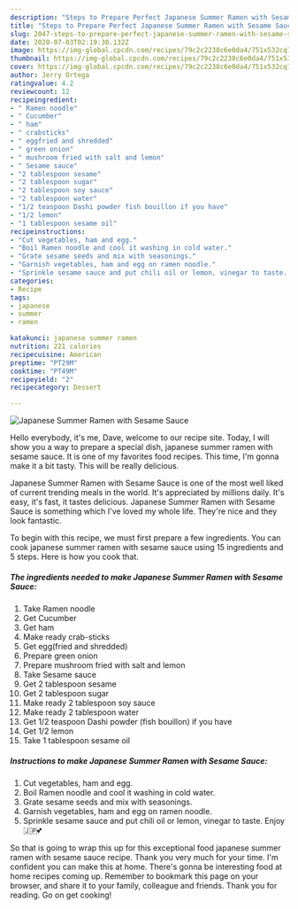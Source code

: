 ```yaml
---
description: "Steps to Prepare Perfect Japanese Summer Ramen with Sesame Sauce"
title: "Steps to Prepare Perfect Japanese Summer Ramen with Sesame Sauce"
slug: 2047-steps-to-prepare-perfect-japanese-summer-ramen-with-sesame-sauce
date: 2020-07-03T02:19:30.132Z
image: https://img-global.cpcdn.com/recipes/79c2c2238c6e0da4/751x532cq70/japanese-summer-ramen-with-sesame-sauce-recipe-main-photo.jpg
thumbnail: https://img-global.cpcdn.com/recipes/79c2c2238c6e0da4/751x532cq70/japanese-summer-ramen-with-sesame-sauce-recipe-main-photo.jpg
cover: https://img-global.cpcdn.com/recipes/79c2c2238c6e0da4/751x532cq70/japanese-summer-ramen-with-sesame-sauce-recipe-main-photo.jpg
author: Jerry Ortega
ratingvalue: 4.2
reviewcount: 12
recipeingredient:
- " Ramen noodle"
- " Cucumber"
- " ham"
- " crabsticks"
- " eggfried and shredded"
- " green onion"
- " mushroom fried with salt and lemon"
- " Sesame sauce"
- "2 tablespoon sesame"
- "2 tablespoon sugar"
- "2 tablespoon soy sauce"
- "2 tablespoon water"
- "1/2 teaspoon Dashi powder fish bouillon if you have"
- "1/2 lemon"
- "1 tablespoon sesame oil"
recipeinstructions:
- "Cut vegetables, ham and egg."
- "Boil Ramen noodle and cool it washing in cold water."
- "Grate sesame seeds and mix with seasonings."
- "Garnish vegetables, ham and egg on ramen noodle."
- "Sprinkle sesame sauce and put chili oil or lemon, vinegar to taste. Enjoy 🇯🇵💕"
categories:
- Recipe
tags:
- japanese
- summer
- ramen

katakunci: japanese summer ramen 
nutrition: 221 calories
recipecuisine: American
preptime: "PT29M"
cooktime: "PT49M"
recipeyield: "2"
recipecategory: Dessert

---
```



![Japanese Summer Ramen with Sesame Sauce](https://img-global.cpcdn.com/recipes/79c2c2238c6e0da4/751x532cq70/japanese-summer-ramen-with-sesame-sauce-recipe-main-photo.jpg)

Hello everybody, it's me, Dave, welcome to our recipe site. Today, I will show you a way to prepare a special dish, japanese summer ramen with sesame sauce. It is one of my favorites food recipes. This time, I'm gonna make it a bit tasty. This will be really delicious.



Japanese Summer Ramen with Sesame Sauce is one of the most well liked of current trending meals in the world. It's appreciated by millions daily. It's easy, it's fast, it tastes delicious. Japanese Summer Ramen with Sesame Sauce is something which I've loved my whole life. They're nice and they look fantastic.


To begin with this recipe, we must first prepare a few ingredients. You can cook japanese summer ramen with sesame sauce using 15 ingredients and 5 steps. Here is how you cook that.

<!--inarticleads1-->

##### The ingredients needed to make Japanese Summer Ramen with Sesame Sauce:

1. Take  Ramen noodle
1. Get  Cucumber
1. Get  ham
1. Make ready  crab-sticks
1. Get  egg(fried and shredded)
1. Prepare  green onion
1. Prepare  mushroom fried with salt and lemon
1. Take  Sesame sauce
1. Get 2 tablespoon sesame
1. Get 2 tablespoon sugar
1. Make ready 2 tablespoon soy sauce
1. Make ready 2 tablespoon water
1. Get 1/2 teaspoon Dashi powder (fish bouillon) if you have
1. Get 1/2 lemon
1. Take 1 tablespoon sesame oil




<!--inarticleads2-->

##### Instructions to make Japanese Summer Ramen with Sesame Sauce:

1. Cut vegetables, ham and egg.
1. Boil Ramen noodle and cool it washing in cold water.
1. Grate sesame seeds and mix with seasonings.
1. Garnish vegetables, ham and egg on ramen noodle.
1. Sprinkle sesame sauce and put chili oil or lemon, vinegar to taste. Enjoy 🇯🇵💕




So that is going to wrap this up for this exceptional food japanese summer ramen with sesame sauce recipe. Thank you very much for your time. I'm confident you can make this at home. There's gonna be interesting food at home recipes coming up. Remember to bookmark this page on your browser, and share it to your family, colleague and friends. Thank you for reading. Go on get cooking!
